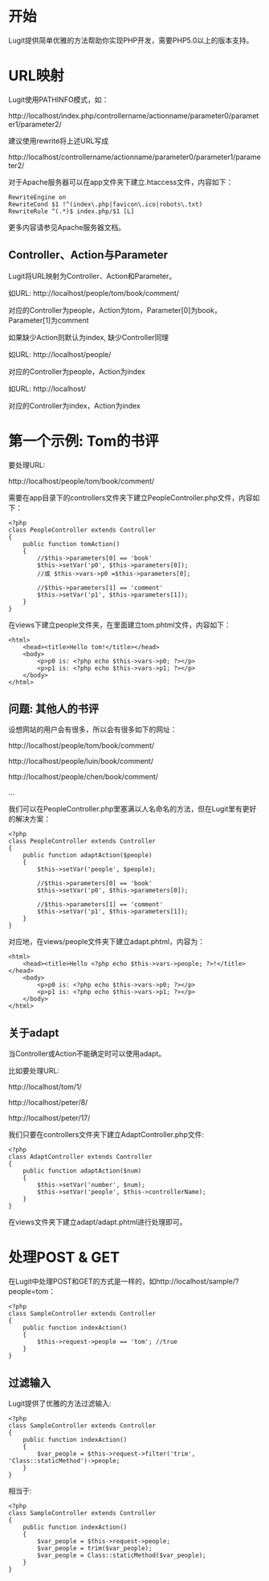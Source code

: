 # 开始 #
Lugit提供简单优雅的方法帮助你实现PHP开发，需要PHP5.0以上的版本支持。

# URL映射 #
Lugit使用PATHINFO模式，如：

http://localhost/index.php/controllername/actionname/parameter0/parameter1/parameter2/

建议使用rewrite将上述URL写成

http://localhost/controllername/actionname/parameter0/parameter1/parameter2/

对于Apache服务器可以在app文件夹下建立.htaccess文件，内容如下：

    RewriteEngine on
    RewriteCond $1 !^(index\.php|favicon\.ico|robots\.txt)
    RewriteRule ^(.*)$ index.php/$1 [L]

更多内容请参见Apache服务器文档。

## Controller、Action与Parameter ##
Lugit将URL映射为Controller、Action和Parameter。

如URL: http://localhost/people/tom/book/comment/

对应的Controller为people，Action为tom，Parameter[0]为book，Parameter[1]为comment

如果缺少Action则默认为index, 缺少Controller同理

如URL: http://localhost/people/

对应的Controller为people，Action为index

如URL: http://localhost/

对应的Controller为index，Action为index

# 第一个示例: Tom的书评 #
要处理URL: 

http://localhost/people/tom/book/comment/

需要在app目录下的controllers文件夹下建立PeopleController.php文件，内容如下：

    <?php
    class PeopleController extends Controller
    {
        public function tomAction()
        {
            //$this->parameters[0] == 'book'
            $this->setVar('p0', $this->parameters[0]);
            //或 $this->vars->p0 =$this->parameters[0];

            //$this->parameters[1] == 'comment'
            $this->setVar('p1', $this->parameters[1]);
        }
    }

在views下建立people文件夹，在里面建立tom.phtml文件，内容如下：

    <html>
        <head><title>Hello tom!</title></head>
        <body>
            <p>p0 is: <?php echo $this->vars->p0; ?></p>
            <p>p1 is: <?php echo $this->vars->p1; ?></p>
        </body>
    </html>

## 问题: 其他人的书评 ##
设想网站的用户会有很多，所以会有很多如下的网址：

http://localhost/people/tom/book/comment/

http://localhost/people/luin/book/comment/

http://localhost/people/chen/book/comment/

...

我们可以在PeopleController.php里塞满以人名命名的方法，但在Lugit里有更好的解决方案：

    <?php
    class PeopleController extends Controller
    {
        public function adaptAction($people)
        {
            $this->setVar('people', $people);

            //$this->parameters[0] == 'book'
            $this->setVar('p0', $this->parameters[0]);

            //$this->parameters[1] == 'comment'
            $this->setVar('p1', $this->parameters[1]);
        }
    }

对应地，在views/people文件夹下建立adapt.phtml，内容为：

    <html>
        <head><title>Hello <?php echo $this->vars->people; ?>!</title></head>
        <body>
            <p>p0 is: <?php echo $this->vars->p0; ?></p>
            <p>p1 is: <?php echo $this->vars->p1; ?></p>
        </body>
    </html>

## 关于adapt ##
当Controller或Action不能确定时可以使用adapt。

比如要处理URL: 

http://localhost/tom/1/

http://localhost/peter/8/

http://localhost/peter/17/

我们只要在controllers文件夹下建立AdaptController.php文件: 

    <?php
    class AdaptController extends Controller
    {
        public function adaptAction($num)
        {
            $this->setVar('number', $num);
            $this->setVar('people', $this->controllerName);
        }
    }

在views文件夹下建立adapt/adapt.phtml进行处理即可。

# 处理POST & GET #
在Lugit中处理POST和GET的方式是一样的，如http://localhost/sample/?people=tom：

    <?php 
    class SampleController extends Controller
    {
        public function indexAction()
        {
            $this->request->people == 'tom'; //true
        }
    }

## 过滤输入 ##
Lugit提供了优雅的方法过滤输入:

    <?php 
    class SampleController extends Controller
    {
        public function indexAction()
        {
            $var_people = $this->request->filter('trim', 'Class::staticMethod')->people;
        }
    }

相当于:

    <?php 
    class SampleController extends Controller
    {
        public function indexAction()
        {
            $var_people = $this->request->people;
            $var_people = trim($var_people);
            $var_people = Class::staticMethod($var_people);
        }
    }
